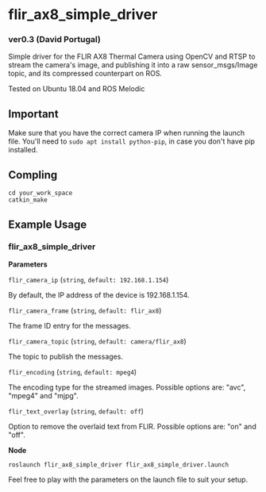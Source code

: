 # flir_ax8_simple_driver

### ver0.3 (David Portugal)
Simple driver for the FLIR AX8 Thermal Camera using OpenCV and RTSP to stream the camera's image, and publishing it into a raw sensor_msgs/Image topic, and its compressed counterpart on ROS.

Tested on Ubuntu 18.04 and ROS Melodic

## Important

Make sure that you have the correct camera IP when running the launch file.
You'll need to ```sudo apt install python-pip```, in case you don't have pip installed.

## Compling

```
cd your_work_space
catkin_make 
```

## Example Usage

### flir_ax8_simple_driver

**Parameters**

`flir_camera_ip` (`string`, `default: 192.168.1.154`)

By default, the IP address of the device is 192.168.1.154.

`flir_camera_frame` (`string`, `default: flir_ax8`)

The frame ID entry for the messages.

`flir_camera_topic` (`string`, `default: camera/flir_ax8`)

The topic to publish the messages.

`flir_encoding` (`string`, `default: mpeg4`)

The encoding type for the streamed images. Possible options are: "avc", "mpeg4" and "mjpg".

`flir_text_overlay` (`string`, `default: off`)

Option to remove the overlaid text from FLIR. Possible options are: "on" and "off".

**Node**

```
roslaunch flir_ax8_simple_driver flir_ax8_simple_driver.launch
```

Feel free to play with the parameters on the launch file to suit your setup.
